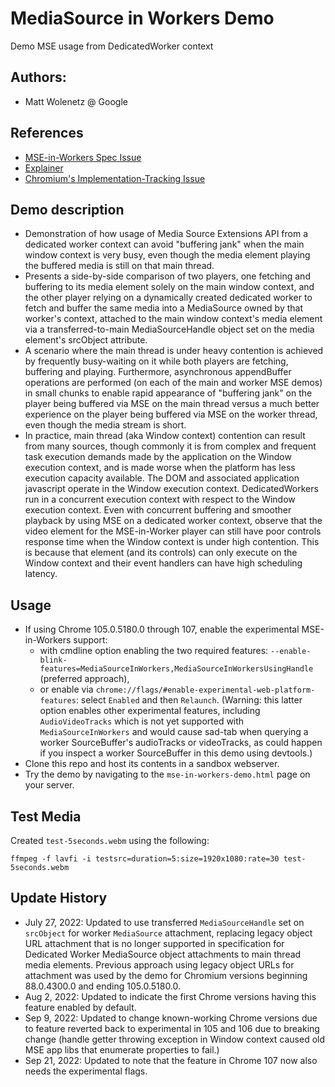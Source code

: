 # MediaSource in Workers Demo
Demo MSE usage from DedicatedWorker context

## Authors:
* Matt Wolenetz @ Google

## References
* [MSE-in-Workers Spec Issue](https://github.com/w3c/media-source/issues/175)
* [Explainer](https://github.com/wicg/media-source/blob/mse-in-workers-using-handle/mse-in-workers-using-handle-explainer.md)
* [Chromium's Implementation-Tracking Issue](https://crbug.com/878133)

## Demo description

* Demonstration of how usage of Media Source Extensions API from a dedicated
  worker context can avoid "buffering jank" when the main window context is
  very busy, even though the media element playing the buffered media is still
  on that main thread.
* Presents a side-by-side comparison of two players, one fetching and buffering
  to its media element solely on the main window context, and the other player
  relying on a dynamically created dedicated worker to fetch and buffer the same
  media into a MediaSource owned by that worker's context, attached to the
  main window context's media element via a transferred-to-main
  MediaSourceHandle object set on the media element's srcObject attribute.
* A scenario where the main thread is under heavy contention is achieved by
  frequently busy-waiting on it while both players are fetching, buffering and
  playing. Furthermore, asynchronous appendBuffer operations are performed (on
  each of the main and worker MSE demos) in small chunks to enable rapid
  appearance of "buffering jank" on the player being buffered via MSE on the
  main thread versus a much better experience on the player being buffered via
  MSE on the worker thread, even though the media stream is short.
* In practice, main thread (aka Window context) contention can result from many
  sources, though commonly it is from complex and frequent task execution
  demands made by the application on the Window execution context, and is made
  worse when the platform has less execution capacity available. The DOM and
  associated application javascript operate in the Window execution context.
  DedicatedWorkers run in a concurrent execution context with respect to the
  Window execution context. Even with concurrent buffering and smoother playback
  by using MSE on a dedicated worker context, observe that the video element for
  the MSE-in-Worker player can still have poor controls response time when the
  Window context is under high contention. This is because that element (and its
  controls) can only execute on the Window context and their event handlers can
  have high scheduling latency.

## Usage
* If using Chrome 105.0.5180.0 through 107, enable the experimental
  MSE-in-Workers support:
  * with cmdline option enabling the two required features:
    `--enable-blink-features=MediaSourceInWorkers,MediaSourceInWorkersUsingHandle`
    (preferred approach),
  * or enable via `chrome://flags/#enable-experimental-web-platform-features`:
    select `Enabled` and then `Relaunch`. (Warning: this latter option enables
    other experimental features, including `AudioVideoTracks` which is not yet
    supported with `MediaSourceInWorkers` and would cause sad-tab when querying
    a worker SourceBuffer's audioTracks or videoTracks, as could happen if you
    inspect a worker SourceBuffer in this demo using devtools.)
* Clone this repo and host its contents in a sandbox webserver.
* Try the demo by navigating to the `mse-in-workers-demo.html` page on your
  server.

## Test Media
Created `test-5seconds.webm` using the following:

`ffmpeg -f lavfi -i testsrc=duration=5:size=1920x1080:rate=30 test-5seconds.webm`

## Update History

* July 27, 2022: Updated to use transferred `MediaSourceHandle` set on
  `srcObject` for worker `MediaSource` attachment, replacing legacy object URL
  attachment that is no longer supported in specification for Dedicated Worker
  MediaSource object attachments to main thread media elements. Previous
  approach using legacy object URLs for attachment was used by the demo for
  Chromium versions beginning 88.0.4300.0 and ending 105.0.5180.0.
* Aug 2, 2022: Updated to indicate the first Chrome versions having this feature
  enabled by default.
* Sep 9, 2022: Updated to change known-working Chrome versions due to feature
  reverted back to experimental in 105 and 106 due to breaking change (handle
  getter throwing exception in Window context caused old MSE app libs that
  enumerate properties to fail.)
* Sep 21, 2022: Updated to note that the feature in Chrome 107 now also needs
  the experimental flags.
